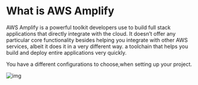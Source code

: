 # What is AWS Amplify
AWS Amplify is a powerful toolkit developers use to build full stack applications that directly integrate with the cloud. It doesn’t offer any particular core functionality besides helping you integrate with other AWS services, albeit it does it in a very different way. a toolchain that helps you build and deploy entire applications very quickly. 


You have a different configurations to choose,when setting up your project.

![img](https://i0.wp.com/www.beabetterdev.com/wp-content/uploads/2021/09/image-27.png?resize=800%2C466&ssl=1)

